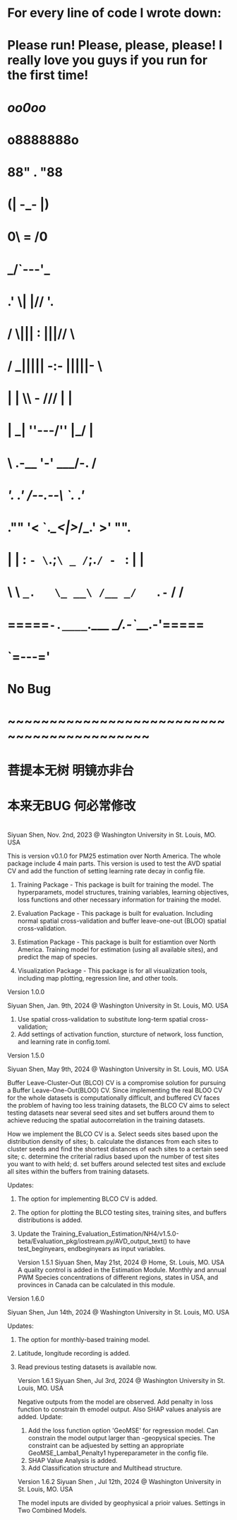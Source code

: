 #   For every line of code I wrote down:
#   Please run! Please, please, please! I really love you guys if you run for the first time!
#                          
#                       _oo0oo_
#                      o8888888o
#                      88" . "88
#                      (| -_- |)
#                      0\  =  /0
#                    ___/`---'\___
#                  .' \\|     |// '.
#                 / \\|||  :  |||// \
#                / _||||| -:- |||||- \
#               |   | \\\  -  /// |   |
#               | \_|  ''\---/''  |_/ |
#               \  .-\__  '-'  ___/-. /
#             ___'. .'  /--.--\  `. .'___
#          ."" '<  `.___\_<|>_/___.' >' "".
#         | | :  `- \`.;`\ _ /`;.`/ - ` : | |
#         \  \ `_.   \_ __\ /__ _/   .-` /  /
#     =====`-.____`.___ \_____/___.-`___.-'=====
#                       `=---='
#
#                        No Bug
#     ~~~~~~~~~~~~~~~~~~~~~~~~~~~~~~~~~~~~~~~~~~~
#                 菩提本无树   明镜亦非台
#                 本来无BUG   何必常修改
#

Siyuan Shen, Nov. 2nd, 2023 @ Washington University in St. Louis, MO. USA


This is version v0.1.0 for PM25 estimation over North America. The whole package include 4 main parts. This version is used to test the AVD spatial CV and add the function of setting learning rate decay in config file.

1. Training Package -  This package is built for training the model. The hyperparamets, model structures, training variables, learning objectives, loss functions and other necessary information for training the model.

2. Evaluation Package - This package is built for evaluation. Including normal spatial cross-validation and buffer leave-one-out (BLOO) spatial cross-validation.

3. Estimation Package - This package is built for estiamtion over North America. Training model for estimation (using all available sites), and predict the map of species.

4. Visualization Package - This package is for all visualization tools, including map plotting, regression line, and other tools. 


Version 1.0.0

Siyuan Shen, Jan. 9th, 2024 @ Washington University in St. Louis, MO. USA

1. Use spatial cross-validation to substitute long-term spatial cross-validation;
2. Add settings of activation function, sturcture of network, loss function, and learning rate in config.toml.

Version 1.5.0

Siyuan Shen, May 9th, 2024 @ Washington University in St. Louis, MO. USA

Buffer Leave-Cluster-Out (BLCO) CV is a compromise solution for pursuing a Buffer Leave-One-Out(BLOO) CV. Since implementing the real BLOO CV for the whole datasets is computationally difficult, and buffered CV faces the problem of having too less training datasets, the BLCO CV aims to select testing datasets near several seed sites and set buffers around them to achieve reducing the spatial autocorrelation in the training datasets. 

How we implement the BLCO CV is a. Select seeds sites based upon the distribution density of sites; b. calculate the distances from each sites to cluster seeds and find the shortest distances of each sites to a certain seed site; c. determine the criterial radius based upon the number of test sites you want to with held; d. set buffers around selected test sites and exclude all sites within the buffers from training datasets.

Updates:
1. The option for implementing BLCO CV is added.
2. The option for plotting the BLCO testing sites, training sites, and buffers distributions is added.
3. Update the Training_Evaluation_Estimation/NH4/v1.5.0-beta/Evaluation_pkg/iostream.py/AVD_output_text() to have test_beginyears, endbeginyears as input variables.

    Version 1.5.1
    Siyuan Shen, May 21st, 2024 @ Home, St. Louis, MO. USA
    A quality control is added in the Estimation Module. Monthly and annual PWM Species concentrations of different regions, states in USA, and provinces in Canada can be calculated in this module.


Version 1.6.0

Siyuan Shen, Jun 14th, 2024 @ Washington University in St. Louis, MO. USA

Updates:
1. The option for monthly-based training model.
2. Latitude, longitude recording is added.
3. Read previous testing datasets is available now.

    Version 1.6.1 
    Siyuan Shen, Jul 3rd, 2024 @ Washington University in St. Louis, MO. USA
    
    Negative outputs from the model are observed. Add penalty in loss function to constrain th emodel output. Also SHAP values analysis are added.
    Update:
    1. Add the loss function option 'GeoMSE' for regression model. Can constrain the model output larger than -geopysical species. The constraint can be adjuested by setting an appropriate GeoMSE_Lamba1_Penalty1 hypereparameter in the config file.
    2. SHAP Value Analysis is added.
    3. Add Classification structure and Multihead structure.
    
    Version 1.6.2
    Siyuan Shen , Jul 12th, 2024 @ Washington University in St. Louis, MO. USA

    The model inputs are divided by geophysical a prioir values. Settings in Two Combined Models.


